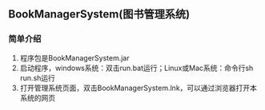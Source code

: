 ## BookManagerSystem(图书管理系统)
### 简单介绍
1. 程序包是BookManagerSystem.jar
2. 启动程序，windows系统：双击run.bat运行；Linux或Mac系统：命令行sh run.sh运行
3. 打开管理系统页面，双击BookManagerSystem.lnk，可以通过浏览器打开本系统的网页